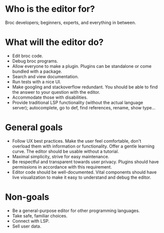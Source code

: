 # Who is the editor for?

Broc developers; beginners, experts, and everything in between.

# What will the editor do?

- Edit broc code.
- Debug broc programs.
- Allow everyone to make a plugin. Plugins can be standalone or come bundled with a package.
- Search and view documentation.
- Run tests with a nice UI.
- Make googling and stackoverflow redundant. You should be able to find the answer to your question with the editor.
- Accommodate those with disabilities.
- Provide traditional LSP functionality (without the actual language server); autocomplete, go to def, find references, rename, show type...

# General goals

- Follow UX best practices. Make the user feel comfortable, don't overload them with information or functionality. Offer a gentle learning curve. The editor should be usable without a tutorial.
- Maximal simplicity, strive for easy maintenance.
- Be respectful and transparent towards user privacy. Plugins should have permissions in accordance with this requirement.
- Editor code should be well-documented. Vital components should have live visualization to make it easy to understand and debug the editor.

# Non-goals

- Be a general-purpose editor for other programming languages.
- Take safe, familiar choices.
- Connect with LSP.
- Sell user data.
